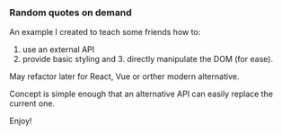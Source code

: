 ### Random quotes on demand

An example I created to teach some friends how to:

1. use an external API
2. provide basic styling and 3. directly manipulate the DOM (for ease).

May refactor later for React, Vue or orther modern alternative.

Concept is simple enough that an alternative API can easily replace the current one.

Enjoy!
